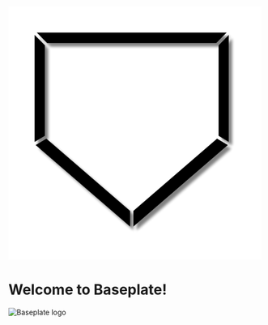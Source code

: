 ![Baseplate logo](/assets/images/Baseplatelogo.png)
# Welcome to Baseplate!
![Baseplate logo]("/assets/images/Baseplatelogo.png")